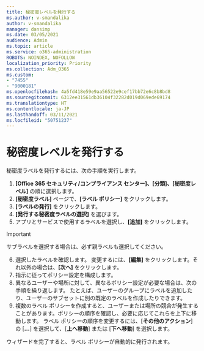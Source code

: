 ```yaml
---
title: 秘密度レベルを発行する
ms.author: v-smandalika
author: v-smandalika
manager: dansimp
ms.date: 03/05/2021
audience: Admin
ms.topic: article
ms.service: o365-administration
ROBOTS: NOINDEX, NOFOLLOW
localization_priority: Priority
ms.collection: Adm_O365
ms.custom:
- "7455"
- "9000181"
ms.openlocfilehash: 4a5fd418e59e9aa56522e9cef17bb72e6c8b8bd8
ms.sourcegitcommit: 6312ee31561db36104f32282d019d069ede69174
ms.translationtype: HT
ms.contentlocale: ja-JP
ms.lasthandoff: 03/11/2021
ms.locfileid: "50751237"
---
```

# <a name="publish-sensitivity-labels"></a>秘密度レベルを発行する

秘密度ラベルを発行するには、次の手順を実行します。

1. **[Office 365 セキュリティ/コンプライアンス センター]、[分類]、[秘密度レベル]** の順に選択します。
2. **[秘密度ラベル]** ページで、**[ラベル ポリシー]** をクリックします。
3. **[ラベルの発行]** をクリックします。
4. **[発行する秘密度ラベルの選択]** を選びます。 
5. アプリとサービスで使用するラベルを選択し、**[追加]** をクリックします。
> [!IMPORTANT]
> サブラベルを選択する場合は、必ず親ラベルも選択してください。
6. 選択したラベルを確認します。 変更するには、**[編集]** をクリックします。それ以外の場合は、**[次へ]** をクリックします。
7. 指示に従ってポリシー設定を構成します。
8. 異なるユーザーや場所に対して、異なるポリシー設定が必要な場合は、次の手順を繰り返します。 たとえば、ユーザーのグループにラベルを追加したり、ユーザーのサブセットに別の既定のラベルを作成したりできます。
9. 複数のラベル ポリシーを作成すると、ユーザーまたは場所の競合が発生することがあります。ポリシーの順序を確認し、必要に応じてこれらを上下に移動します。 ラベル ポリシーの順序を変更するには、[**その他のアクション**] の [**...**] を選択して、[**上へ移動**] または [**下へ移動**] を選択します。

ウィザードを完了すると、ラベル ポリシーが自動的に発行されます。

